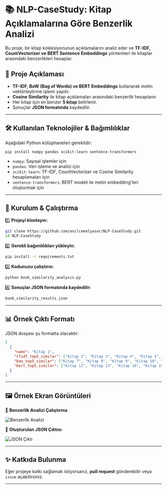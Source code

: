 # 📚 NLP-CaseStudy: Kitap Açıklamalarına Göre Benzerlik Analizi

Bu proje, bir kitap koleksiyonunun açıklamalarını analiz eder ve **TF-IDF, CountVectorizer ve BERT Sentence Embeddings** yöntemleri ile kitaplar arasındaki benzerlikleri hesaplar.

## 🚀 Proje Açıklaması
- **TF-IDF, BoW (Bag of Words) ve BERT Embeddings** kullanarak metin vektörleştirme işlemi yapılır.
- **Cosine Similarity** ile kitap açıklamaları arasındaki benzerlik hesaplanır.
- Her kitap için en benzer **5 kitap** belirlenir.
- Sonuçlar **JSON formatında** kaydedilir.

---

## 🛠 Kullanılan Teknolojiler & Bağımlılıklar

Aşağıdaki Python kütüphaneleri gereklidir:

```bash
pip install numpy pandas scikit-learn sentence-transformers
```

- `numpy`: Sayısal işlemler için
- `pandas`: Veri işleme ve analizi için
- `scikit-learn`: TF-IDF, CountVectorizer ve Cosine Similarity hesaplamaları için
- `sentence-transformers`: BERT modeli ile metin embedding'leri oluşturmak için

---

## 📌 Kurulum & Çalıştırma

1️⃣ **Projeyi klonlayın:**
```bash
git clone https://github.com/anilcemalyasar/NLP-CaseStudy.git
cd NLP-CaseStudy
```

2️⃣ **Gerekli bağımlılıkları yükleyin:**
```bash
pip install -r requirements.txt
```

3️⃣ **Kodunuzu çalıştırın:**
```bash
python book_similarity_analysis.py
```

4️⃣ **Sonuçlar JSON formatında kaydedilir:**
```bash
book_similarity_results.json
```

---

## 📊 Örnek Çıktı Formatı

JSON dosyası şu formatta olacaktır:
```json
[
  {
    "name": "Kitap 1",
    "tfidf_top5_similar": ["Kitap 2", "Kitap 3", "Kitap 4", "Kitap 5", "Kitap 6"],
    "bow_top5_similar": ["Kitap 7", "Kitap 8", "Kitap 9", "Kitap 10", "Kitap 11"],
    "bert_top5_similar": ["Kitap 12", "Kitap 13", "Kitap 14", "Kitap 15", "Kitap 16"]
  }
]
```

---

## 🖼 Örnek Ekran Görüntüleri

📌 **Benzerlik Analizi Çalıştırma**

![Benzerlik Analizi](path/to/screenshot.png)

📌 **Oluşturulan JSON Çıktısı**

![JSON Çıktı](D:\NLP-CaseStudy-Patika\images\similarities.png)

---

## ✨ Katkıda Bulunma
Eğer projeye katkı sağlamak istiyorsanız, **pull request** gönderebilir veya `issue` açabilirsiniz.

---


